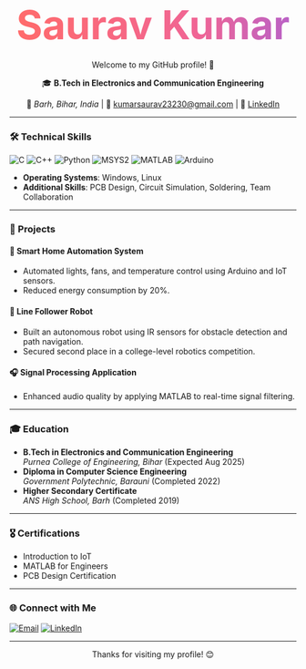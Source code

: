 <h1 align="center">
  <a href="https://github.com/saurav2323" style="font-size: 2.5em; 
             background: linear-gradient(90deg, #ff6b6b, #f06595, #845ef7, #339af0, #22b8cf, #51cf66, #94d82d); 
             background-size: 400% 400%; 
             color: white; 
             animation: gradient 8s ease infinite; 
             -webkit-background-clip: text; 
             -webkit-text-fill-color: transparent;
             text-decoration: none;">
    Saurav Kumar
  </a>
</h1>

<p align="center">Welcome to my GitHub profile! 👋</p>


<p align="center">
  🎓 <b>B.Tech in Electronics and Communication Engineering</b>  
</p>

<p align="center">
  📍 <i>Barh, Bihar, India</i> | 📧 <a href="mailto:kumarsaurav23230@gmail.com">kumarsaurav23230@gmail.com</a> | 🔗 <a href="https://www.linkedin.com/in/saurav-kumar-7250132b5/">LinkedIn</a>
</p>

---

### 🛠️ Technical Skills  
<p>
  <img src="https://img.shields.io/badge/C%20Programming-00599C?style=flat&logo=c&logoColor=white" alt="C">
  <img src="https://img.shields.io/badge/C++-00599C?style=flat&logo=c%2B%2B&logoColor=white" alt="C++">
  <img src="https://img.shields.io/badge/Python-3776AB?style=flat&logo=python&logoColor=white" alt="Python">
  <img src="https://img.shields.io/badge/MSYS2-0078D6?style=flat&logo=windows&logoColor=white" alt="MSYS2">
  <img src="https://img.shields.io/badge/MATLAB-FF8000?style=flat&logo=mathworks&logoColor=white" alt="MATLAB">
  <img src="https://img.shields.io/badge/Arduino-00979D?style=flat&logo=arduino&logoColor=white" alt="Arduino">
</p>

- **Operating Systems**: Windows, Linux  
- **Additional Skills**: PCB Design, Circuit Simulation, Soldering, Team Collaboration  

---

### 📂 Projects  

#### 🔌 **Smart Home Automation System**  
- Automated lights, fans, and temperature control using Arduino and IoT sensors.  
- Reduced energy consumption by 20%.  

#### 🤖 **Line Follower Robot**  
- Built an autonomous robot using IR sensors for obstacle detection and path navigation.  
- Secured second place in a college-level robotics competition.  

#### 🎧 **Signal Processing Application**  
- Enhanced audio quality by applying MATLAB to real-time signal filtering.  

---

### 🎓 Education  
- **B.Tech in Electronics and Communication Engineering**  
  *Purnea College of Engineering, Bihar* (Expected Aug 2025)  
- **Diploma in Computer Science Engineering**  
  *Government Polytechnic, Barauni* (Completed 2022)  
- **Higher Secondary Certificate**  
  *ANS High School, Barh* (Completed 2019)  

---

### 🎖️ Certifications  

- Introduction to IoT  
- MATLAB for Engineers  
- PCB Design Certification  

---

### 🌐 Connect with Me  

<p>
  <a href="mailto:kumarsaurav23230@gmail.com"><img src="https://img.shields.io/badge/Email-D14836?style=flat&logo=gmail&logoColor=white" alt="Email"></a>
  <a href="https://www.linkedin.com/in/saurav-kumar-7250132b5/"><img src="https://img.shields.io/badge/LinkedIn-0077B5?style=flat&logo=linkedin&logoColor=white" alt="LinkedIn"></a>
</p>

---

<p align="center">Thanks for visiting my profile! 😊</p>
